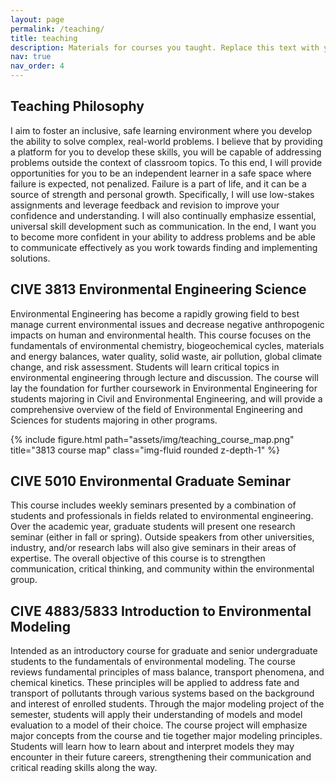 ```yaml
---
layout: page
permalink: /teaching/
title: teaching
description: Materials for courses you taught. Replace this text with your description.
nav: true
nav_order: 4
---
```


Teaching Philosophy
-----

I aim to foster an inclusive, safe learning environment where you develop the ability to solve complex, real-world problems. I believe that by providing a platform for you to develop these skills, you will be capable of addressing problems outside the context of classroom topics. To this end, I will provide opportunities for you to be an independent learner in a safe space where failure is expected, not penalized. Failure is a part of life, and it can be a source of strength and personal growth. Specifically, I will use low-stakes assignments and leverage feedback and revision to improve your confidence and understanding. I will also continually emphasize essential, universal skill development such as communication. In the end, I want you to become more confident in your ability to address problems and be able to communicate effectively as you work towards finding and implementing solutions.

CIVE 3813 Environmental Engineering Science
-----

Environmental Engineering has become a rapidly growing field to best manage current environmental issues and decrease negative anthropogenic impacts on human and environmental health. This course focuses on the fundamentals of environmental chemistry, biogeochemical cycles, materials and energy balances, water quality, solid waste, air pollution, global climate change, and risk assessment. Students will learn critical topics in environmental engineering through lecture and discussion. The course will lay the foundation for further coursework in Environmental Engineering for students majoring in Civil and Environmental Engineering, and will provide a comprehensive overview of the field of Environmental Engineering and Sciences for students majoring in other programs.

<div class="row">
    <div class="col-sm mt-3 mt-md-0">
        {% include figure.html path="assets/img/teaching_course_map.png" title="3813 course map" class="img-fluid rounded z-depth-1" %}
    </div>
</div>

CIVE 5010 Environmental Graduate Seminar
-----

This course includes weekly seminars presented by a combination of students and professionals in fields related to environmental engineering. Over the academic year, graduate students will present one research seminar (either in fall or spring). Outside speakers from other universities, industry, and/or research labs will also give seminars in their areas of expertise. The overall objective of this course is to strengthen communication, critical thinking, and community within the environmental group.

CIVE 4883/5833 Introduction to Environmental Modeling
-----

Intended as an introductory course for graduate and senior undergraduate students to the fundamentals of environmental modeling. The course reviews fundamental principles of mass balance, transport phenomena, and chemical kinetics. These principles will be applied to address fate and transport of pollutants through various systems based on the background and interest of enrolled students. Through the major modeling project of the semester, students will apply their understanding of models and model evaluation to a model of their choice. The course project will emphasize major concepts from the course and tie together major modeling principles. Students will learn how to learn about and interpret models they may encounter in their future careers, strengthening their communication and critical reading skills along the way.
